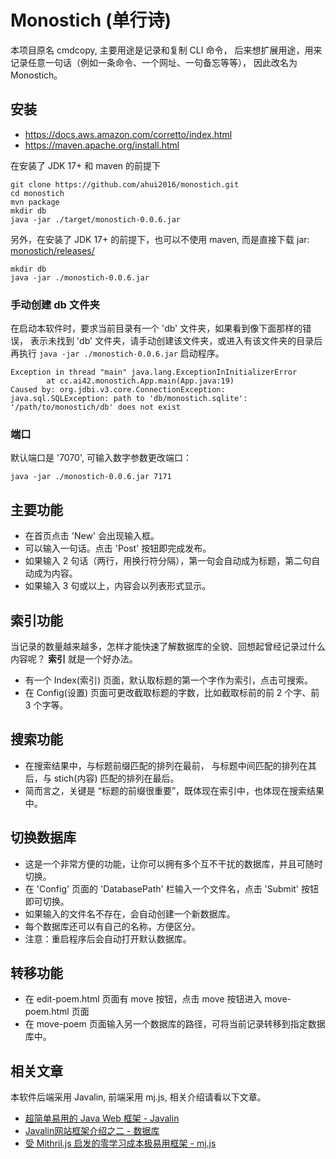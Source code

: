 # Monostich (单行诗)

本项目原名 cmdcopy, 主要用途是记录和复制 CLI 命令，
后来想扩展用途，用来记录任意一句话（例如一条命令、一个网址、一句备忘等等），
因此改名为 Monostich。

## 安装

- <https://docs.aws.amazon.com/corretto/index.html>
- <https://maven.apache.org/install.html>

在安装了 JDK 17+ 和 maven 的前提下

```shell
git clone https://github.com/ahui2016/monostich.git
cd monostich
mvn package
mkdir db
java -jar ./target/monostich-0.0.6.jar
```

另外，在安装了 JDK 17+ 的前提下，也可以不使用 maven, 而是直接下载 jar: [monostich/releases/](https://github.com/ahui2016/monostich/releases/)

```shell
mkdir db
java -jar ./monostich-0.0.6.jar
```

### 手动创建 db 文件夹

在启动本软件时，要求当前目录有一个 'db' 文件夹，如果看到像下面那样的错误，
表示未找到 'db' 文件夹，请手动创建该文件夹，或进入有该文件夹的目录后再执行
`java -jar ./monostich-0.0.6.jar` 启动程序。

```text
Exception in thread "main" java.lang.ExceptionInInitializerError
        at cc.ai42.monostich.App.main(App.java:19)
Caused by: org.jdbi.v3.core.ConnectionException: java.sql.SQLException: path to 'db/monostich.sqlite': '/path/to/monostich/db' does not exist
```

### 端口

默认端口是 '7070', 可输入数字参数更改端口：

```shell
java -jar ./monostich-0.0.6.jar 7171
```

## 主要功能

- 在首页点击 'New' 会出现输入框。
- 可以输入一句话。点击 'Post' 按钮即完成发布。
- 如果输入 2 句话（两行，用换行符分隔），第一句会自动成为标题，第二句自动成为内容。
- 如果输入 3 句或以上，内容会以列表形式显示。

## 索引功能

当记录的数量越来越多，怎样才能快速了解数据库的全貌、回想起曾经记录过什么内容呢？
**索引** 就是一个好办法。

- 有一个 Index(索引) 页面，默认取标题的第一个字作为索引，点击可搜索。
- 在 Config(设置) 页面可更改截取标题的字数，比如截取标前的前 2 个字、前 3 个字等。

## 搜索功能

- 在搜索结果中，与标题前缀匹配的排列在最前，
  与标题中间匹配的排列在其后，与 stich(内容) 匹配的排列在最后。
- 简而言之，关键是 “标题的前缀很重要”，既体现在索引中，也体现在搜索结果中。

## 切换数据库

- 这是一个非常方便的功能，让你可以拥有多个互不干扰的数据库，并且可随时切换。
- 在 'Config' 页面的 'DatabasePath' 栏输入一个文件名，点击 'Submit' 按钮即可切换。
- 如果输入的文件名不存在，会自动创建一个新数据库。
- 每个数据库还可以有自己的名称，方便区分。
- 注意：重启程序后会自动打开默认数据库。

## 转移功能

- 在 edit-poem.html 页面有 move 按钮，点击 move 按钮进入 move-poem.html 页面
- 在 move-poem 页面输入另一个数据库的路径，可将当前记录转移到指定数据库中。

## 相关文章

本软件后端采用 Javalin, 前端采用 mj.js, 相关介绍请看以下文章。

- [超简单易用的 Java Web 框架 - Javalin](https://geeknote.net/SuperMild/posts/1428)
- [Javalin网站框架介绍之二 - 数据库](https://geeknote.net/SuperMild/posts/1430)
- [受 Mithril.js 启发的零学习成本极易用框架 - mj.js](https://geeknote.net/SuperMild/posts/1450)
